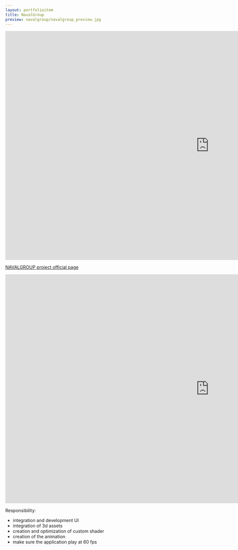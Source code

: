 ```yaml
---
layout: portfolioitem
title: NavalGroup
preview: navalgroup/navalgroup_preview.jpg
---
```

<!--more-->

<iframe width="1280" height="720" src="https://www.youtube.com/embed/n1C_HSzEcZU" frameborder="0" allow="autoplay; encrypted-media" allowfullscreen></iframe>


[NAVALGROUP project official page](http://www.holoforge.io/work/naval-group)

<iframe width="1280" height="720" src="https://www.youtube.com/embed/VFdjVJxJWwE?start=7988" frameborder="0" allow="autoplay; encrypted-media" allowfullscreen></iframe>

Responsibility:

- integration and development UI
- integration of 3d assets
- creation and optimization of custom shader
- creation of the animation 
- make sure the application play at 60 fps 